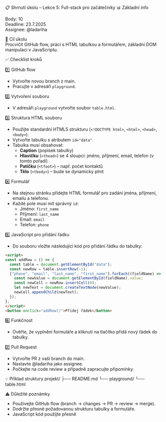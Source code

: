 📋 Shrnutí úkolu – Lekce 5: Full-stack pro začátečníky
📊 Základní info

Body: 10  
Deadline: 23.7.2025  
Assignee: @ladariha

🎯 Cíl úkolu  
Procvičit GitHub flow, práci s HTML tabulkou a formulářem, základní DOM manipulaci v JavaScriptu.

✅ Checklist kroků

1️⃣ GitHub flow
- Vytvořte novou branch z main.
- Pracujte v adresáři `playground`.

2️⃣ Vytvoření souboru
- V adresáři `playground` vytvořte soubor `table.html`.

3️⃣ Struktura HTML souboru
- Použijte standardní HTML5 strukturu (`<!DOCTYPE html>`, `<html>`, `<head>`, `<body>`).
- Vytvořte tabulku s atributem `id="data"`.
- Tabulka musí obsahovat:
  - **Caption** (popisek tabulky)
  - **Hlavičku** (`<thead>`) se 4 sloupci: jméno, příjmení, email, telefon (v tomto pořadí)
  - **Patičku** (`<tfoot>`) – např. počet kontaktů
  - **Tělo** (`<tbody>`) – bude se dynamicky plnit

4️⃣ Formulář
- Na stejnou stránku přidejte HTML formulář pro zadání jména, příjmení, emailu a telefonu.
- Každé pole musí mít správný `id`:
  - Jméno: `first_name`
  - Příjmení: `last_name`
  - Email: `email`
  - Telefon: `phone`

5️⃣ JavaScript pro přidání řádku
- Do souboru vložte následující kód pro přidání řádku do tabulky:

```html
<script>
const addRow = () => {
  const table = document.getElementById("data");
  const newRow = table.insertRow(-1);
  ["phone", "email", "last_name", "first_name"].forEach((fieldName) => {
    const newValue = document.getElementById(fieldName).value;
    const newCell = newRow.insertCell(0);
    let newText = document.createTextNode(newValue);
    newCell.appendChild(newText);
  });
};
</script>
<button onclick="addRow()">Přidej řádek</button>
```

6️⃣ Funkčnost
- Ověřte, že vyplnění formuláře a kliknutí na tlačítko přidá nový řádek do tabulky.

7️⃣ Pull Request
- Vytvořte PR z vaší branch do main.
- Nastavte @ladariha jako assignee.
- Počkejte na code review a případně zapracujte připomínky.

💡 Příklad struktury
projekt/
├── README.md
└── playground/
    └── table.html

⚠️ Důležité poznámky
- Používejte GitHub flow (branch → changes → PR → review → merge).
- Dodržte přesně požadovanou strukturu tabulky a formuláře.
- JavaScript kód použijte přesně